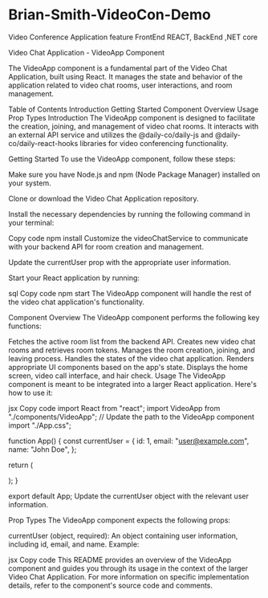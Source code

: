 # Brian-Smith-VideoCon-Demo

Video Conference Application feature FrontEnd REACT, BackEnd ,NET core

Video Chat Application - VideoApp Component

The VideoApp component is a fundamental part of the Video Chat Application, built using React. It manages the state and behavior of the application related to video chat rooms, user interactions, and room management.

Table of Contents
Introduction
Getting Started
Component Overview
Usage
Prop Types
Introduction
The VideoApp component is designed to facilitate the creation, joining, and management of video chat rooms. It interacts with an external API service and utilizes the @daily-co/daily-js and @daily-co/daily-react-hooks libraries for video conferencing functionality.

Getting Started
To use the VideoApp component, follow these steps:

Make sure you have Node.js and npm (Node Package Manager) installed on your system.

Clone or download the Video Chat Application repository.

Install the necessary dependencies by running the following command in your terminal:

Copy code
npm install
Customize the videoChatService to communicate with your backend API for room creation and management.

Update the currentUser prop with the appropriate user information.

Start your React application by running:

sql
Copy code
npm start
The VideoApp component will handle the rest of the video chat application's functionality.

Component Overview
The VideoApp component performs the following key functions:

Fetches the active room list from the backend API.
Creates new video chat rooms and retrieves room tokens.
Manages the room creation, joining, and leaving process.
Handles the states of the video chat application.
Renders appropriate UI components based on the app's state.
Displays the home screen, video call interface, and hair check.
Usage
The VideoApp component is meant to be integrated into a larger React application. Here's how to use it:

jsx
Copy code
import React from "react";
import VideoApp from "./components/VideoApp"; // Update the path to the VideoApp component
import "./App.css";

function App() {
  const currentUser = {
    id: 1,
    email: "user@example.com",
    name: "John Doe",
  };

  return (
    <div className="App">
      <VideoApp currentUser={currentUser} />
    </div>
  );
}

export default App;
Update the currentUser object with the relevant user information.

Prop Types
The VideoApp component expects the following props:

currentUser (object, required): An object containing user information, including id, email, and name.
Example:

jsx
Copy code
<VideoApp currentUser={currentUser} />
This README provides an overview of the VideoApp component and guides you through its usage in the context of the larger Video Chat Application. For more information on specific implementation details, refer to the component's source code and comments.

